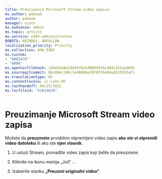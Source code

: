 ```yaml
---
title: Preuzimanje Microsoft Stream video zapisa
ms.author: pebaum
author: pebaum
manager: scotv
ms.audience: Admin
ms.topic: article
ms.service: o365-administration
ROBOTS: NOINDEX, NOFOLLOW
localization_priority: Priority
ms.collection: Adm_O365
ms.custom:
- "9002470"
- "4806"
ms.openlocfilehash: 1d3e54a8e18b46fda548099934cd94c331aad605
ms.sourcegitcommit: 8bc60ec34bc1e40685e3976576e04a2623f63a7c
ms.translationtype: HT
ms.contentlocale: sr-Latn-RS
ms.lasthandoff: 04/15/2021
ms.locfileid: "51814639"
---
```

# <a name="download-microsoft-stream-videos"></a>Preuzimanje Microsoft Stream video zapisa

Možete da **preuzmete** prvobitno otpremljeni video zapis **ako ste vi otpremili video datoteku** ili ako ste **njen vlasnik**.

1. U usluzi Stream, pronađite video zapis koji želite da preuzmete.

2. Kliknite na ikonu menija „Još“ *...*

3. Izaberite stavku **„Preuzmi originalni video“**.
